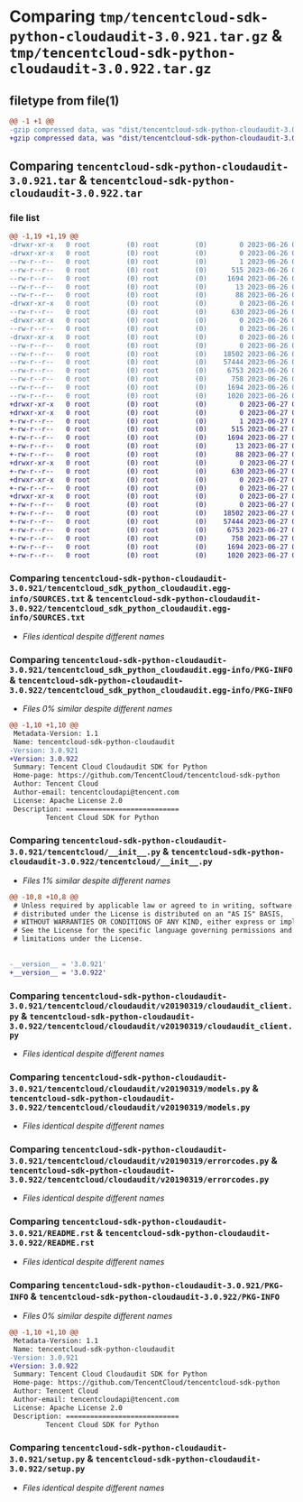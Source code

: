 # Comparing `tmp/tencentcloud-sdk-python-cloudaudit-3.0.921.tar.gz` & `tmp/tencentcloud-sdk-python-cloudaudit-3.0.922.tar.gz`

## filetype from file(1)

```diff
@@ -1 +1 @@
-gzip compressed data, was "dist/tencentcloud-sdk-python-cloudaudit-3.0.921.tar", last modified: Mon Jun 26 00:20:25 2023, max compression
+gzip compressed data, was "dist/tencentcloud-sdk-python-cloudaudit-3.0.922.tar", last modified: Tue Jun 27 00:20:51 2023, max compression
```

## Comparing `tencentcloud-sdk-python-cloudaudit-3.0.921.tar` & `tencentcloud-sdk-python-cloudaudit-3.0.922.tar`

### file list

```diff
@@ -1,19 +1,19 @@
-drwxr-xr-x   0 root         (0) root         (0)        0 2023-06-26 00:20:25.000000 tencentcloud-sdk-python-cloudaudit-3.0.921/
-drwxr-xr-x   0 root         (0) root         (0)        0 2023-06-26 00:20:25.000000 tencentcloud-sdk-python-cloudaudit-3.0.921/tencentcloud_sdk_python_cloudaudit.egg-info/
--rw-r--r--   0 root         (0) root         (0)        1 2023-06-26 00:20:25.000000 tencentcloud-sdk-python-cloudaudit-3.0.921/tencentcloud_sdk_python_cloudaudit.egg-info/dependency_links.txt
--rw-r--r--   0 root         (0) root         (0)      515 2023-06-26 00:20:25.000000 tencentcloud-sdk-python-cloudaudit-3.0.921/tencentcloud_sdk_python_cloudaudit.egg-info/SOURCES.txt
--rw-r--r--   0 root         (0) root         (0)     1694 2023-06-26 00:20:25.000000 tencentcloud-sdk-python-cloudaudit-3.0.921/tencentcloud_sdk_python_cloudaudit.egg-info/PKG-INFO
--rw-r--r--   0 root         (0) root         (0)       13 2023-06-26 00:20:25.000000 tencentcloud-sdk-python-cloudaudit-3.0.921/tencentcloud_sdk_python_cloudaudit.egg-info/top_level.txt
--rw-r--r--   0 root         (0) root         (0)       88 2023-06-26 00:20:25.000000 tencentcloud-sdk-python-cloudaudit-3.0.921/setup.cfg
-drwxr-xr-x   0 root         (0) root         (0)        0 2023-06-26 00:20:25.000000 tencentcloud-sdk-python-cloudaudit-3.0.921/tencentcloud/
--rw-r--r--   0 root         (0) root         (0)      630 2023-06-26 00:20:25.000000 tencentcloud-sdk-python-cloudaudit-3.0.921/tencentcloud/__init__.py
-drwxr-xr-x   0 root         (0) root         (0)        0 2023-06-26 00:20:25.000000 tencentcloud-sdk-python-cloudaudit-3.0.921/tencentcloud/cloudaudit/
--rw-r--r--   0 root         (0) root         (0)        0 2023-06-26 00:20:25.000000 tencentcloud-sdk-python-cloudaudit-3.0.921/tencentcloud/cloudaudit/__init__.py
-drwxr-xr-x   0 root         (0) root         (0)        0 2023-06-26 00:20:25.000000 tencentcloud-sdk-python-cloudaudit-3.0.921/tencentcloud/cloudaudit/v20190319/
--rw-r--r--   0 root         (0) root         (0)        0 2023-06-26 00:20:25.000000 tencentcloud-sdk-python-cloudaudit-3.0.921/tencentcloud/cloudaudit/v20190319/__init__.py
--rw-r--r--   0 root         (0) root         (0)    18502 2023-06-26 00:20:25.000000 tencentcloud-sdk-python-cloudaudit-3.0.921/tencentcloud/cloudaudit/v20190319/cloudaudit_client.py
--rw-r--r--   0 root         (0) root         (0)    57444 2023-06-26 00:20:25.000000 tencentcloud-sdk-python-cloudaudit-3.0.921/tencentcloud/cloudaudit/v20190319/models.py
--rw-r--r--   0 root         (0) root         (0)     6753 2023-06-26 00:20:25.000000 tencentcloud-sdk-python-cloudaudit-3.0.921/tencentcloud/cloudaudit/v20190319/errorcodes.py
--rw-r--r--   0 root         (0) root         (0)      758 2023-06-26 00:20:25.000000 tencentcloud-sdk-python-cloudaudit-3.0.921/README.rst
--rw-r--r--   0 root         (0) root         (0)     1694 2023-06-26 00:20:25.000000 tencentcloud-sdk-python-cloudaudit-3.0.921/PKG-INFO
--rw-r--r--   0 root         (0) root         (0)     1020 2023-06-26 00:20:25.000000 tencentcloud-sdk-python-cloudaudit-3.0.921/setup.py
+drwxr-xr-x   0 root         (0) root         (0)        0 2023-06-27 00:20:51.000000 tencentcloud-sdk-python-cloudaudit-3.0.922/
+drwxr-xr-x   0 root         (0) root         (0)        0 2023-06-27 00:20:51.000000 tencentcloud-sdk-python-cloudaudit-3.0.922/tencentcloud_sdk_python_cloudaudit.egg-info/
+-rw-r--r--   0 root         (0) root         (0)        1 2023-06-27 00:20:51.000000 tencentcloud-sdk-python-cloudaudit-3.0.922/tencentcloud_sdk_python_cloudaudit.egg-info/dependency_links.txt
+-rw-r--r--   0 root         (0) root         (0)      515 2023-06-27 00:20:51.000000 tencentcloud-sdk-python-cloudaudit-3.0.922/tencentcloud_sdk_python_cloudaudit.egg-info/SOURCES.txt
+-rw-r--r--   0 root         (0) root         (0)     1694 2023-06-27 00:20:51.000000 tencentcloud-sdk-python-cloudaudit-3.0.922/tencentcloud_sdk_python_cloudaudit.egg-info/PKG-INFO
+-rw-r--r--   0 root         (0) root         (0)       13 2023-06-27 00:20:51.000000 tencentcloud-sdk-python-cloudaudit-3.0.922/tencentcloud_sdk_python_cloudaudit.egg-info/top_level.txt
+-rw-r--r--   0 root         (0) root         (0)       88 2023-06-27 00:20:51.000000 tencentcloud-sdk-python-cloudaudit-3.0.922/setup.cfg
+drwxr-xr-x   0 root         (0) root         (0)        0 2023-06-27 00:20:51.000000 tencentcloud-sdk-python-cloudaudit-3.0.922/tencentcloud/
+-rw-r--r--   0 root         (0) root         (0)      630 2023-06-27 00:20:51.000000 tencentcloud-sdk-python-cloudaudit-3.0.922/tencentcloud/__init__.py
+drwxr-xr-x   0 root         (0) root         (0)        0 2023-06-27 00:20:51.000000 tencentcloud-sdk-python-cloudaudit-3.0.922/tencentcloud/cloudaudit/
+-rw-r--r--   0 root         (0) root         (0)        0 2023-06-27 00:20:51.000000 tencentcloud-sdk-python-cloudaudit-3.0.922/tencentcloud/cloudaudit/__init__.py
+drwxr-xr-x   0 root         (0) root         (0)        0 2023-06-27 00:20:51.000000 tencentcloud-sdk-python-cloudaudit-3.0.922/tencentcloud/cloudaudit/v20190319/
+-rw-r--r--   0 root         (0) root         (0)        0 2023-06-27 00:20:51.000000 tencentcloud-sdk-python-cloudaudit-3.0.922/tencentcloud/cloudaudit/v20190319/__init__.py
+-rw-r--r--   0 root         (0) root         (0)    18502 2023-06-27 00:20:51.000000 tencentcloud-sdk-python-cloudaudit-3.0.922/tencentcloud/cloudaudit/v20190319/cloudaudit_client.py
+-rw-r--r--   0 root         (0) root         (0)    57444 2023-06-27 00:20:51.000000 tencentcloud-sdk-python-cloudaudit-3.0.922/tencentcloud/cloudaudit/v20190319/models.py
+-rw-r--r--   0 root         (0) root         (0)     6753 2023-06-27 00:20:51.000000 tencentcloud-sdk-python-cloudaudit-3.0.922/tencentcloud/cloudaudit/v20190319/errorcodes.py
+-rw-r--r--   0 root         (0) root         (0)      758 2023-06-27 00:20:51.000000 tencentcloud-sdk-python-cloudaudit-3.0.922/README.rst
+-rw-r--r--   0 root         (0) root         (0)     1694 2023-06-27 00:20:51.000000 tencentcloud-sdk-python-cloudaudit-3.0.922/PKG-INFO
+-rw-r--r--   0 root         (0) root         (0)     1020 2023-06-27 00:20:51.000000 tencentcloud-sdk-python-cloudaudit-3.0.922/setup.py
```

### Comparing `tencentcloud-sdk-python-cloudaudit-3.0.921/tencentcloud_sdk_python_cloudaudit.egg-info/SOURCES.txt` & `tencentcloud-sdk-python-cloudaudit-3.0.922/tencentcloud_sdk_python_cloudaudit.egg-info/SOURCES.txt`

 * *Files identical despite different names*

### Comparing `tencentcloud-sdk-python-cloudaudit-3.0.921/tencentcloud_sdk_python_cloudaudit.egg-info/PKG-INFO` & `tencentcloud-sdk-python-cloudaudit-3.0.922/tencentcloud_sdk_python_cloudaudit.egg-info/PKG-INFO`

 * *Files 0% similar despite different names*

```diff
@@ -1,10 +1,10 @@
 Metadata-Version: 1.1
 Name: tencentcloud-sdk-python-cloudaudit
-Version: 3.0.921
+Version: 3.0.922
 Summary: Tencent Cloud Cloudaudit SDK for Python
 Home-page: https://github.com/TencentCloud/tencentcloud-sdk-python
 Author: Tencent Cloud
 Author-email: tencentcloudapi@tencent.com
 License: Apache License 2.0
 Description: ============================
         Tencent Cloud SDK for Python
```

### Comparing `tencentcloud-sdk-python-cloudaudit-3.0.921/tencentcloud/__init__.py` & `tencentcloud-sdk-python-cloudaudit-3.0.922/tencentcloud/__init__.py`

 * *Files 1% similar despite different names*

```diff
@@ -10,8 +10,8 @@
 # Unless required by applicable law or agreed to in writing, software
 # distributed under the License is distributed on an "AS IS" BASIS,
 # WITHOUT WARRANTIES OR CONDITIONS OF ANY KIND, either express or implied.
 # See the License for the specific language governing permissions and
 # limitations under the License.
 
 
-__version__ = '3.0.921'
+__version__ = '3.0.922'
```

### Comparing `tencentcloud-sdk-python-cloudaudit-3.0.921/tencentcloud/cloudaudit/v20190319/cloudaudit_client.py` & `tencentcloud-sdk-python-cloudaudit-3.0.922/tencentcloud/cloudaudit/v20190319/cloudaudit_client.py`

 * *Files identical despite different names*

### Comparing `tencentcloud-sdk-python-cloudaudit-3.0.921/tencentcloud/cloudaudit/v20190319/models.py` & `tencentcloud-sdk-python-cloudaudit-3.0.922/tencentcloud/cloudaudit/v20190319/models.py`

 * *Files identical despite different names*

### Comparing `tencentcloud-sdk-python-cloudaudit-3.0.921/tencentcloud/cloudaudit/v20190319/errorcodes.py` & `tencentcloud-sdk-python-cloudaudit-3.0.922/tencentcloud/cloudaudit/v20190319/errorcodes.py`

 * *Files identical despite different names*

### Comparing `tencentcloud-sdk-python-cloudaudit-3.0.921/README.rst` & `tencentcloud-sdk-python-cloudaudit-3.0.922/README.rst`

 * *Files identical despite different names*

### Comparing `tencentcloud-sdk-python-cloudaudit-3.0.921/PKG-INFO` & `tencentcloud-sdk-python-cloudaudit-3.0.922/PKG-INFO`

 * *Files 0% similar despite different names*

```diff
@@ -1,10 +1,10 @@
 Metadata-Version: 1.1
 Name: tencentcloud-sdk-python-cloudaudit
-Version: 3.0.921
+Version: 3.0.922
 Summary: Tencent Cloud Cloudaudit SDK for Python
 Home-page: https://github.com/TencentCloud/tencentcloud-sdk-python
 Author: Tencent Cloud
 Author-email: tencentcloudapi@tencent.com
 License: Apache License 2.0
 Description: ============================
         Tencent Cloud SDK for Python
```

### Comparing `tencentcloud-sdk-python-cloudaudit-3.0.921/setup.py` & `tencentcloud-sdk-python-cloudaudit-3.0.922/setup.py`

 * *Files identical despite different names*

